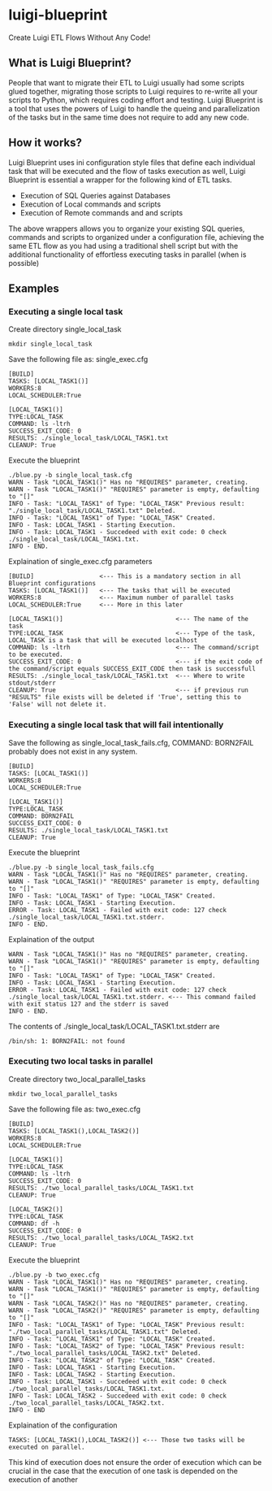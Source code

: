 # luigi-blueprint
Create Luigi ETL Flows Without Any Code!

## What is Luigi Blueprint?
People that want to migrate their ETL to Luigi usually had some scripts glued together, migrating those scripts to Luigi requires to re-write all your scripts to Python, which requires coding effort and testing. Luigi Blueprint is a tool that uses the powers of Luigi to handle the queing and parallelization of the tasks but in the same time does not require to add any new code.

## How it works?
Luigi Blueprint uses ini configuration style files that define each individual task that will be executed and the flow of tasks execution as well, Luigi Blueprint is essential a wrapper for the following kind of ETL tasks.

* Execution of SQL Queries against Databases
* Execution of Local commands and scripts
* Execution of Remote commands and and scripts 

The above wrappers allows you to organize your existing SQL queries, commands and scripts to organized under a configuration file, achieving the same ETL flow as you had using a traditional shell script but with the additional functionality of effortless executing tasks in parallel (when is possible)

## Examples
### Executing a single local task
Create directory single_local_task
```
mkdir single_local_task
```
Save the following file as: single_exec.cfg
```
[BUILD]
TASKS: [LOCAL_TASK1()]
WORKERS:8
LOCAL_SCHEDULER:True

[LOCAL_TASK1()]
TYPE:LOCAL_TASK
COMMAND: ls -ltrh
SUCCESS_EXIT_CODE: 0
RESULTS: ./single_local_task/LOCAL_TASK1.txt
CLEANUP: True
```
Execute the blueprint
```
./blue.py -b single_local_task.cfg
WARN - Task "LOCAL_TASK1()" Has no "REQUIRES" parameter, creating.
WARN - Task "LOCAL_TASK1()" "REQUIRES" parameter is empty, defaulting to "[]"
INFO - Task: "LOCAL_TASK1" of Type: "LOCAL_TASK" Previous result: "./single_local_task/LOCAL_TASK1.txt" Deleted.
INFO - Task: "LOCAL_TASK1" of Type: "LOCAL_TASK" Created.
INFO - Task: LOCAL_TASK1 - Starting Execution.
INFO - Task: LOCAL_TASK1 - Succedeed with exit code: 0 check ./single_local_task/LOCAL_TASK1.txt.
INFO - END.
```
Explaination of single_exec.cfg parameters
```
[BUILD]                  <--- This is a mandatory section in all Blueprint configurations
TASKS: [LOCAL_TASK1()]   <--- The tasks that will be executed
WORKERS:8                <--- Maximum number of parallel tasks
LOCAL_SCHEDULER:True     <--- More in this later

[LOCAL_TASK1()]                               <--- The name of the task
TYPE:LOCAL_TASK                               <--- Type of the task, LOCAL_TASK is a task that will be executed localhost
COMMAND: ls -ltrh                             <--- The command/script to be executed.
SUCCESS_EXIT_CODE: 0                          <--- if the exit code of the command/script equals SUCCESS_EXIT_CODE then task is successfull 
RESULTS: ./single_local_task/LOCAL_TASK1.txt  <--- Where to write stdout/stderr
CLEANUP: True                                 <--- if previous run "RESULTS" file exists will be deleted if 'True', setting this to 'False' will not delete it.
```
### Executing a single local task that will fail intentionally
Save the following as single_local_task_fails.cfg, COMMAND: BORN2FAIL probably does not exist in any system.
```
[BUILD]
TASKS: [LOCAL_TASK1()]
WORKERS:8
LOCAL_SCHEDULER:True

[LOCAL_TASK1()]
TYPE:LOCAL_TASK
COMMAND: BORN2FAIL
SUCCESS_EXIT_CODE: 0
RESULTS: ./single_local_task/LOCAL_TASK1.txt
CLEANUP: True
```
Execute the blueprint
```
./blue.py -b single_local_task_fails.cfg
WARN - Task "LOCAL_TASK1()" Has no "REQUIRES" parameter, creating.
WARN - Task "LOCAL_TASK1()" "REQUIRES" parameter is empty, defaulting to "[]"
INFO - Task: "LOCAL_TASK1" of Type: "LOCAL_TASK" Created.
INFO - Task: LOCAL_TASK1 - Starting Execution.
ERROR - Task: LOCAL_TASK1 - Failed with exit code: 127 check ./single_local_task/LOCAL_TASK1.txt.stderr.
INFO - END.
```
Explaination of the output
```
WARN - Task "LOCAL_TASK1()" Has no "REQUIRES" parameter, creating.
WARN - Task "LOCAL_TASK1()" "REQUIRES" parameter is empty, defaulting to "[]"
INFO - Task: "LOCAL_TASK1" of Type: "LOCAL_TASK" Created.
INFO - Task: LOCAL_TASK1 - Starting Execution.
ERROR - Task: LOCAL_TASK1 - Failed with exit code: 127 check ./single_local_task/LOCAL_TASK1.txt.stderr. <--- This command failed with exit status 127 and the stderr is saved
INFO - END.
```
The contents of ./single_local_task/LOCAL_TASK1.txt.stderr are
```
/bin/sh: 1: BORN2FAIL: not found
```
### Executing two local tasks in parallel
Create directory two_local_parallel_tasks
```
mkdir two_local_parallel_tasks
```
Save the following file as: two_exec.cfg
```
[BUILD]
TASKS: [LOCAL_TASK1(),LOCAL_TASK2()]
WORKERS:8
LOCAL_SCHEDULER:True

[LOCAL_TASK1()]
TYPE:LOCAL_TASK
COMMAND: ls -ltrh
SUCCESS_EXIT_CODE: 0
RESULTS: ./two_local_parallel_tasks/LOCAL_TASK1.txt
CLEANUP: True

[LOCAL_TASK2()]
TYPE:LOCAL_TASK
COMMAND: df -h
SUCCESS_EXIT_CODE: 0
RESULTS: ./two_local_parallel_tasks/LOCAL_TASK2.txt
CLEANUP: True
```
Execute the blueprint
```
./blue.py -b two_exec.cfg
WARN - Task "LOCAL_TASK1()" Has no "REQUIRES" parameter, creating.
WARN - Task "LOCAL_TASK1()" "REQUIRES" parameter is empty, defaulting to "[]"
WARN - Task "LOCAL_TASK2()" Has no "REQUIRES" parameter, creating.
WARN - Task "LOCAL_TASK2()" "REQUIRES" parameter is empty, defaulting to "[]"
INFO - Task: "LOCAL_TASK1" of Type: "LOCAL_TASK" Previous result: "./two_local_parallel_tasks/LOCAL_TASK1.txt" Deleted.
INFO - Task: "LOCAL_TASK1" of Type: "LOCAL_TASK" Created.
INFO - Task: "LOCAL_TASK2" of Type: "LOCAL_TASK" Previous result: "./two_local_parallel_tasks/LOCAL_TASK2.txt" Deleted.
INFO - Task: "LOCAL_TASK2" of Type: "LOCAL_TASK" Created.
INFO - Task: LOCAL_TASK1 - Starting Execution.
INFO - Task: LOCAL_TASK2 - Starting Execution.
INFO - Task: LOCAL_TASK1 - Succedeed with exit code: 0 check ./two_local_parallel_tasks/LOCAL_TASK1.txt.
INFO - Task: LOCAL_TASK2 - Succedeed with exit code: 0 check ./two_local_parallel_tasks/LOCAL_TASK2.txt.
INFO - END
```
Explaination of the configuration
```
TASKS: [LOCAL_TASK1(),LOCAL_TASK2()] <--- Those two tasks will be executed on parallel.
```
This kind of execution does not ensure the order of execution which can be crucial in the case that the execution of one task is depended on the execution of another
